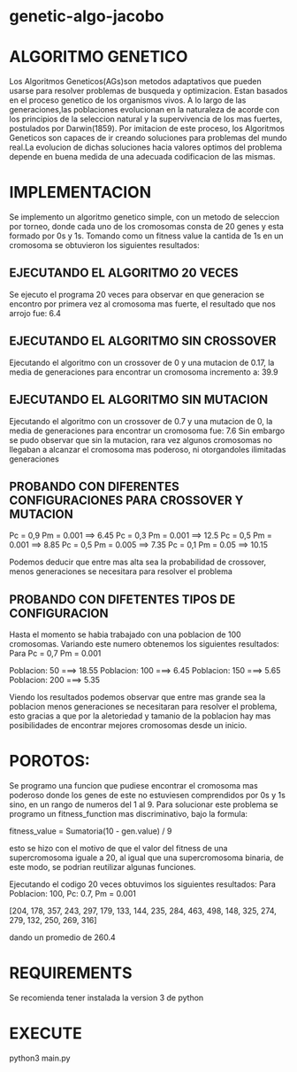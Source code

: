 # genetic-algo-jacobo

# ALGORITMO GENETICO 

Los Algoritmos Geneticos(AGs)son metodos adaptativos que pueden usarse para resolver problemas de busqueda y optimizacion. Estan basados en el proceso genetico de los organismos vivos. A lo largo de las generaciones,las poblaciones evolucionan en la naturaleza de acorde con los principios de la seleccion natural y la supervivencia de los mas fuertes, postulados por Darwin(1859). Por imitacion de este proceso, los Algoritmos Geneticos son capaces de ir creando soluciones para problemas del mundo real.La evolucion de dichas soluciones hacia valores optimos del problema depende en buena medida de una adecuada codificacion de las mismas.

# IMPLEMENTACION 

Se implemento un algoritmo genetico simple, con un metodo de seleccion por torneo, donde cada uno de los cromosomas consta de 20 genes y esta formado por 0s y 1s. Tomando como un fitness value la cantida de 1s en un cromosoma se obtuvieron los siguientes resultados:

## EJECUTANDO EL ALGORITMO 20 VECES

Se ejecuto el programa 20 veces para observar en que generacion se encontro por primera vez al cromosoma mas fuerte, el resultado que nos arrojo fue: 6.4

## EJECUTANDO EL ALGORITMO SIN CROSSOVER 
Ejecutando el algoritmo con un crossover de 0 y una mutacion de 0.17, la media de generaciones para encontrar un cromosoma incremento a: 39.9

## EJECUTANDO EL ALGORITMO SIN MUTACION
Ejecutando el algoritmo con un crossover de 0.7 y una mutacion de 0, la media de generaciones para encontrar un cromosoma fue: 7.6
Sin embargo se pudo observar que sin la mutacion, rara vez algunos cromosomas no llegaban a alcanzar el cromosoma mas poderoso, ni otorgandoles ilimitadas generaciones

## PROBANDO CON DIFERENTES CONFIGURACIONES PARA CROSSOVER Y MUTACION 
Pc = 0,9  Pm = 0.001  ==> 6.45
Pc = 0,3  Pm = 0.001  ==> 12.5
Pc = 0,5  Pm = 0.001  ==> 8.85
Pc = 0,5  Pm = 0.005  ==> 7.35
Pc = 0,1  Pm = 0.05  ==> 10.15

Podemos deducir que entre mas alta sea la probabilidad de crossover, menos generaciones se necesitara para resolver el problema

## PROBANDO CON DIFETENTES TIPOS DE CONFIGURACION 
Hasta el momento se habia trabajado con una poblacion de 100 cromosomas. Variando este numero obtenemos los siguientes resultados: 
Para Pc = 0,7  Pm = 0.001

Poblacion: 50 ===> 18.55
Poblacion: 100 ===> 6.45
Poblacion: 150 ===> 5.65
Poblacion: 200 ===> 5.35

Viendo los resultados podemos observar que entre mas grande sea la poblacion menos generaciones se necesitaran para resolver el problema, esto gracias a que por la aletoriedad y tamanio de la poblacion hay mas posibilidades de encontrar mejores cromosomas desde un inicio.


# POROTOS:
Se programo una funcion que pudiese encontrar el cromosoma mas poderoso donde los genes de este no estuviesen comprendidos por 0s y 1s sino, en un rango de numeros del 1 al 9. Para solucionar este problema se programo un fitness_function mas discriminativo, bajo la formula:

fitness_value = Sumatoria(10 - gen.value) / 9

esto se hizo con el motivo de que el valor del fitness de una supercromosoma iguale a 20, al igual que una supercromosoma binaria, de este modo, se podrian reutilizar algunas funciones.

Ejecutando el codigo 20 veces obtuvimos los siguientes resultados:
Para Poblacion: 100, Pc: 0.7, Pm = 0.001

[204, 178, 357, 243, 297, 179, 133, 144, 235, 284, 463, 498, 148, 325, 274, 279, 132, 250, 269, 316]

dando un promedio de 260.4

# REQUIREMENTS 
Se recomienda tener instalada la version 3 de python

# EXECUTE 
python3 main.py

